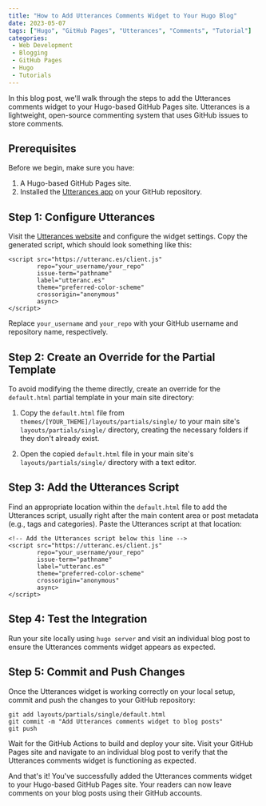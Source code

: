 ```yaml
---
title: "How to Add Utterances Comments Widget to Your Hugo Blog"
date: 2023-05-07
tags: ["Hugo", "GitHub Pages", "Utterances", "Comments", "Tutorial"]
categories:
 - Web Development
 - Blogging
 - GitHub Pages
 - Hugo
 - Tutorials
---
```


In this blog post, we'll walk through the steps to add the Utterances comments widget to your Hugo-based GitHub Pages site. Utterances is a lightweight, open-source commenting system that uses GitHub issues to store comments.

## Prerequisites

Before we begin, make sure you have:

1. A Hugo-based GitHub Pages site.
2. Installed the [Utterances app](https://github.com/apps/utterances) on your GitHub repository.

## Step 1: Configure Utterances

Visit the [Utterances website](https://utteranc.es/) and configure the widget settings. Copy the generated script, which should look something like this:

```
<script src="https://utteranc.es/client.js"
        repo="your_username/your_repo"
        issue-term="pathname"
        label="utteranc.es"
        theme="preferred-color-scheme"
        crossorigin="anonymous"
        async>
</script>
```

Replace `your_username` and `your_repo` with your GitHub username and repository name, respectively.

## Step 2: Create an Override for the Partial Template

To avoid modifying the theme directly, create an override for the `default.html` partial template in your main site directory:

1. Copy the `default.html` file from `themes/[YOUR_THEME]/layouts/partials/single/` to your main site's `layouts/partials/single/` directory, creating the necessary folders if they don't already exist.

2. Open the copied `default.html` file in your main site's `layouts/partials/single/` directory with a text editor.

## Step 3: Add the Utterances Script

Find an appropriate location within the `default.html` file to add the Utterances script, usually right after the main content area or post metadata (e.g., tags and categories). Paste the Utterances script at that location:

```
<!-- Add the Utterances script below this line -->
<script src="https://utteranc.es/client.js"
        repo="your_username/your_repo"
        issue-term="pathname"
        label="utteranc.es"
        theme="preferred-color-scheme"
        crossorigin="anonymous"
        async>
</script>
```

## Step 4: Test the Integration

Run your site locally using `hugo server` and visit an individual blog post to ensure the Utterances comments widget appears as expected.

## Step 5: Commit and Push Changes

Once the Utterances widget is working correctly on your local setup, commit and push the changes to your GitHub repository:

```
git add layouts/partials/single/default.html
git commit -m "Add Utterances comments widget to blog posts"
git push
```

Wait for the GitHub Actions to build and deploy your site. Visit your GitHub Pages site and navigate to an individual blog post to verify that the Utterances comments widget is functioning as expected.

And that's it! You've successfully added the Utterances comments widget to your Hugo-based GitHub Pages site. Your readers can now leave comments on your blog posts using their GitHub accounts.
